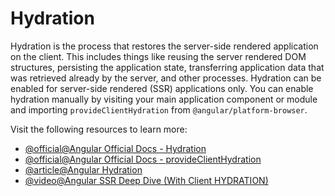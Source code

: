 # Hydration

Hydration is the process that restores the server-side rendered application on the client. This includes things like reusing the server rendered DOM structures, persisting the application state, transferring application data that was retrieved already by the server, and other processes. Hydration can be enabled for server-side rendered (SSR) applications only. You can enable hydration manually by visiting your main application component or module and importing `provideClientHydration` from `@angular/platform-browser`.

Visit the following resources to learn more:

- [@official@Angular Official Docs - Hydration](https://angular.dev/guide/hydration)
- [@official@Angular Official Docs - provideClientHydration](https://angular.dev/api/platform-browser/provideClientHydration)
- [@article@Angular Hydration](https://www.bacancytechnology.com/blog/angular-hydration)
- [@video@Angular SSR Deep Dive (With Client HYDRATION)](https://www.youtube.com/watch?v=U1MP4uCuUVI)